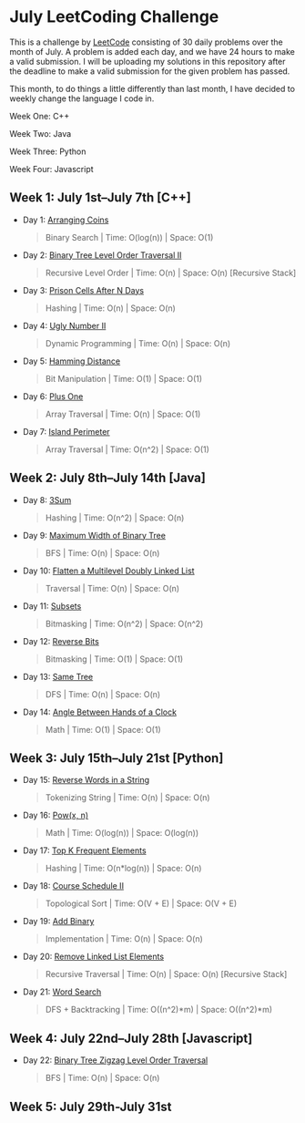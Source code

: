 # July LeetCoding Challenge

This is a challenge by [LeetCode](https://leetcode.com/explore/featured/card/july-leetcoding-challenge/) consisting of 30 daily problems over the month of July. A problem is added each day, and we have 24 hours to make a valid submission. I will be uploading my solutions in this repository after the deadline to make a valid submission for the given problem has passed.

This month, to do things a little differently than last month, I have decided to weekly change the language I code in. 

Week One: C++

Week Two: Java

Week Three: Python

Week Four: Javascript


## Week 1: July 1st–July 7th [C++]

* Day 1: [Arranging Coins](https://leetcode.com/explore/featured/card/july-leetcoding-challenge/544/week-1-july-1st-july-7th/3377/)

    > Binary Search | 
    > Time: O(log(n)) |
    > Space: O(1)

* Day 2: [Binary Tree Level Order Traversal II](https://leetcode.com/explore/featured/card/july-leetcoding-challenge/544/week-1-july-1st-july-7th/3378/)

    > Recursive Level Order | 
    > Time: O(n) |
    > Space: O(n) [Recursive Stack]

* Day 3: [Prison Cells After N Days](https://leetcode.com/explore/featured/card/july-leetcoding-challenge/544/week-1-july-1st-july-7th/3379/)

    > Hashing | 
    > Time: O(n) |
    > Space: O(n)

* Day 4: [Ugly Number II](https://leetcode.com/explore/featured/card/july-leetcoding-challenge/544/week-1-july-1st-july-7th/3380/)

    > Dynamic Programming | 
    > Time: O(n) |
    > Space: O(n)

* Day 5: [Hamming Distance](https://leetcode.com/explore/featured/card/july-leetcoding-challenge/544/week-1-july-1st-july-7th/3381/)

    > Bit Manipulation | 
    > Time: O(1) |
    > Space: O(1)

* Day 6: [Plus One](https://leetcode.com/explore/featured/card/july-leetcoding-challenge/544/week-1-july-1st-july-7th/3382/)

    > Array Traversal | 
    > Time: O(n) |
    > Space: O(1)

* Day 7: [Island Perimeter](https://leetcode.com/explore/featured/card/july-leetcoding-challenge/544/week-1-july-1st-july-7th/3383/)

    > Array Traversal | 
    > Time: O(n^2) |
    > Space: O(1)


## Week 2: July 8th–July 14th [Java]

* Day 8: [3Sum](https://leetcode.com/explore/featured/card/july-leetcoding-challenge/545/week-2-july-8th-july-14th/3384/)

    > Hashing | 
    > Time: O(n^2) |
    > Space: O(n)

* Day 9: [Maximum Width of Binary Tree](https://leetcode.com/explore/featured/card/july-leetcoding-challenge/545/week-2-july-8th-july-14th/3385/)

    > BFS | 
    > Time: O(n) |
    > Space: O(n)

* Day 10: [Flatten a Multilevel Doubly Linked List](https://leetcode.com/explore/featured/card/july-leetcoding-challenge/545/week-2-july-8th-july-14th/3386/)

    > Traversal | 
    > Time: O(n) |
    > Space: O(n)

* Day 11: [Subsets](https://leetcode.com/explore/featured/card/july-leetcoding-challenge/545/week-2-july-8th-july-14th/3387/)

    > Bitmasking | 
    > Time: O(n^2) |
    > Space: O(n^2)

* Day 12: [Reverse Bits](https://leetcode.com/explore/featured/card/july-leetcoding-challenge/545/week-2-july-8th-july-14th/3388/)

    > Bitmasking | 
    > Time: O(1) |
    > Space: O(1)

* Day 13: [Same Tree](https://leetcode.com/explore/featured/card/july-leetcoding-challenge/545/week-2-july-8th-july-14th/3389/)

    > DFS | 
    > Time: O(n) |
    > Space: O(n)

* Day 14: [Angle Between Hands of a Clock](https://leetcode.com/explore/featured/card/july-leetcoding-challenge/545/week-2-july-8th-july-14th/3390/)

    > Math | 
    > Time: O(1) |
    > Space: O(1)


## Week 3: July 15th–July 21st [Python]

* Day 15: [Reverse Words in a String](https://leetcode.com/explore/featured/card/july-leetcoding-challenge/546/week-3-july-15th-july-21st/3391/)

    > Tokenizing String | 
    > Time: O(n) |
    > Space: O(n)

* Day 16: [Pow(x, n)](https://leetcode.com/explore/featured/card/july-leetcoding-challenge/546/week-3-july-15th-july-21st/3392/)

    > Math | 
    > Time: O(log(n)) |
    > Space: O(log(n))

* Day 17: [Top K Frequent Elements](https://leetcode.com/explore/featured/card/july-leetcoding-challenge/546/week-3-july-15th-july-21st/3393/)

    > Hashing | 
    > Time: O(n*log(n)) |
    > Space: O(n)

* Day 18: [Course Schedule II](https://leetcode.com/explore/featured/card/july-leetcoding-challenge/546/week-3-july-15th-july-21st/3394/)

    > Topological Sort | 
    > Time: O(V + E) |
    > Space: O(V + E)
    
* Day 19: [Add Binary](https://leetcode.com/explore/featured/card/july-leetcoding-challenge/546/week-3-july-15th-july-21st/3395/)

    > Implementation | 
    > Time: O(n) |
    > Space: O(n)

* Day 20: [Remove Linked List Elements](https://leetcode.com/explore/featured/card/july-leetcoding-challenge/546/week-3-july-15th-july-21st/3396/)

    > Recursive Traversal | 
    > Time: O(n) |
    > Space: O(n) [Recursive Stack]

* Day 21: [Word Search](https://leetcode.com/explore/featured/card/july-leetcoding-challenge/546/week-3-july-15th-july-21st/3397/)

    > DFS + Backtracking | 
    > Time: O((n^2)*m) |
    > Space: O((n^2)*m)
    

## Week 4: July 22nd–July 28th [Javascript]

* Day 22: [Binary Tree Zigzag Level Order Traversal](https://leetcode.com/explore/featured/card/july-leetcoding-challenge/547/week-4-july-22nd-july-28th/3398/)

    > BFS | 
    > Time: O(n) |
    > Space: O(n)


## Week 5: July 29th-July 31st
